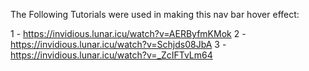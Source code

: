 The Following Tutorials were used in making this nav bar hover effect:

  1 - https://invidious.lunar.icu/watch?v=AERByfmKMok
  2 - https://invidious.lunar.icu/watch?v=Schjds08JbA
  3 - https://invidious.lunar.icu/watch?v=_ZcIFTvLm64
